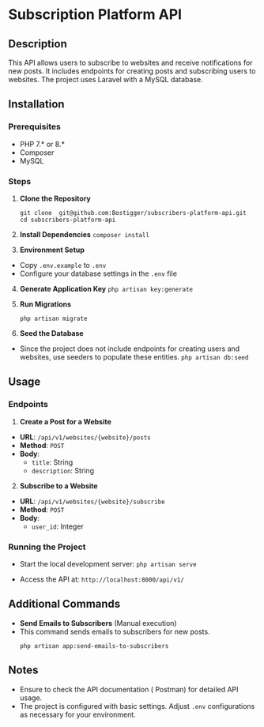 # Subscription Platform API

## Description
This API allows users to subscribe to websites and receive notifications for new posts. It includes endpoints for creating posts and subscribing users to websites. The project uses Laravel with a MySQL database.

## Installation

### Prerequisites
- PHP 7.* or 8.*
- Composer
- MySQL

### Steps

1. **Clone the Repository**
   ```
   git clone  git@github.com:Bostigger/subscribers-platform-api.git
   cd subscribers-platform-api
   ```

2. **Install Dependencies**
```composer install```

3. **Environment Setup**
- Copy `.env.example` to `.env`
- Configure your database settings in the `.env` file

4. **Generate Application Key**
```php artisan key:generate```

5. **Run Migrations**

   ```php artisan migrate```

   
6. **Seed the Database**
- Since the project does not include endpoints for creating users and websites, use seeders to populate these entities.
```php artisan db:seed```


## Usage

### Endpoints

1. **Create a Post for a Website**
- **URL**: `/api/v1/websites/{website}/posts`
- **Method**: `POST`
- **Body**:
  - `title`: String
  - `description`: String

2. **Subscribe to a Website**
- **URL**: `/api/v1/websites/{website}/subscribe`
- **Method**: `POST`
- **Body**:
  - `user_id`: Integer

### Running the Project

- Start the local development server:
```php artisan serve```

- Access the API at: `http://localhost:8000/api/v1/`


## Additional Commands

- **Send Emails to Subscribers** (Manual execution)
- This command sends emails to subscribers for new posts.
  ```
  php artisan app:send-emails-to-subscribers
  ```

## Notes

- Ensure to check the API documentation ( Postman) for detailed API usage.
- The project is configured with basic settings. Adjust `.env` configurations as necessary for your environment.



   
